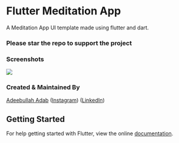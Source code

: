 # Flutter Meditation App
A Meditation App UI template made using flutter and dart.

### Please star the repo to support the project

### Screenshots

<img src="assets/pics/appShots.png"   />

### Created & Maintained By

[Adeebullah Adab](https://github.com/iamadeeb) 
([Instagram](https://www.instagram.com/iamadeeb)) ([LinkedIn](https://www.linkedin.com/in/adeebullah-adab-a95523109))



## Getting Started

For help getting started with Flutter, view the online
[documentation](https://flutter.dev/).